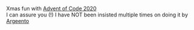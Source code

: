 Xmas fun with [Advent of Code 2020](https://adventofcode.com/2020) \
I can assure you (!) I have NOT been insisted multiple times on doing it by [Argeento](https://github.com/Argeento) 
